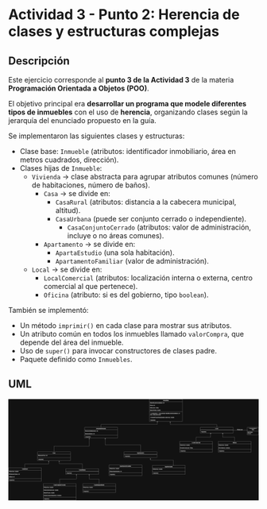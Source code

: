 # Actividad 3 - Punto 2: Herencia de clases y estructuras complejas

## Descripción

Este ejercicio corresponde al **punto 3 de la Actividad 3** de la materia **Programación Orientada a Objetos (POO)**.

El objetivo principal era **desarrollar un programa que modele diferentes tipos de inmuebles** con el uso de **herencia**, organizando clases según la jerarquía del enunciado propuesto en la guía.

Se implementaron las siguientes clases y estructuras:

- Clase base: `Inmueble` (atributos: identificador inmobiliario, área en metros cuadrados, dirección).
- Clases hijas de `Inmueble`:
  - `Vivienda` → clase abstracta para agrupar atributos comunes (número de habitaciones, número de baños).
    - `Casa` → se divide en:
      - `CasaRural` (atributos: distancia a la cabecera municipal, altitud).
      - `CasaUrbana` (puede ser conjunto cerrado o independiente).
        - `CasaConjuntoCerrado` (atributos: valor de administración, incluye o no áreas comunes).
    - `Apartamento` → se divide en:
      - `ApartaEstudio` (una sola habitación).
      - `ApartamentoFamiliar` (valor de administración).
  - `Local` → se divide en:
    - `LocalComercial` (atributos: localización interna o externa, centro comercial al que pertenece).
    - `Oficina` (atributo: si es del gobierno, tipo `boolean`).

También se implementó:

- Un método `imprimir()` en cada clase para mostrar sus atributos.
- Un atributo común en todos los inmuebles llamado `valorCompra`, que depende del área del inmueble.
- Uso de `super()` para invocar constructores de clases padre.
- Paquete definido como `Inmuebles`.

## UML

![Diagrama de clases](/Punto_2/UML_Ejercicio2.png)
